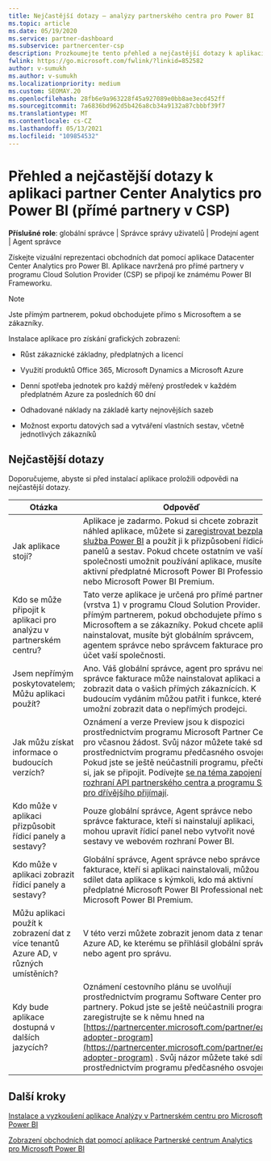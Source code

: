 ```yaml
---
title: Nejčastější dotazy – analýzy partnerského centra pro Power BI
ms.topic: article
ms.date: 05/19/2020
ms.service: partner-dashboard
ms.subservice: partnercenter-csp
description: Prozkoumejte tento přehled a nejčastější dotazy k aplikaci partner Center Analytics pro Power BI.
fwlink: https://go.microsoft.com/fwlink/?linkid=852582
author: v-sumukh
ms.author: v-sumukh
ms.localizationpriority: medium
ms.custom: SEOMAY.20
ms.openlocfilehash: 28fb6e9a963228f45a927089e0bb8ae3ecd452ff
ms.sourcegitcommit: 7a6836bd962d5b426a8cb34a9132a87cbbbf39f7
ms.translationtype: MT
ms.contentlocale: cs-CZ
ms.lasthandoff: 05/13/2021
ms.locfileid: "109854532"
---
```

# <a name="overview-and-faqs-for-the-partner-center-analytics-app-for-power-bi-direct-partners-in-csp"></a>Přehled a nejčastější dotazy k aplikaci partner Center Analytics pro Power BI (přímé partnery v CSP)



**Příslušné role**: globální správce | Správce správy uživatelů | Prodejní agent | Agent správce

Získejte vizuální reprezentaci obchodních dat pomocí aplikace Datacenter Center Analytics pro Power BI. Aplikace navržená pro přímé partnery v programu Cloud Solution Provider (CSP) se připojí ke známému Power BI Frameworku.

> [!NOTE]  
> Jste přímým partnerem, pokud obchodujete přímo s Microsoftem a se zákazníky.

Instalace aplikace pro získání grafických zobrazení:

- Růst zákaznické základny, předplatných a licencí

- Využití produktů Office 365, Microsoft Dynamics a Microsoft Azure

- Denní spotřeba jednotek pro každý měřený prostředek v každém předplatném Azure za posledních 60 dní

- Odhadované náklady na základě karty nejnovějších sazeb

- Možnost exportu datových sad a vytváření vlastních sestav, včetně jednotlivých zákazníků

## <a name="frequently-asked-questions"></a>Nejčastější dotazy

Doporučujeme, abyste si před instalací aplikace proložili odpovědi na nejčastější dotazy.

| **Otázka** | **Odpověď** |
| --- | ---------- |
| Jak aplikace stojí? | Aplikace je zadarmo. Pokud si chcete zobrazit náhled aplikace, můžete si [zaregistrovat bezplatnou služba Power BI](https://go.microsoft.com/fwlink/p/?linkid=845347) a použít ji k přizpůsobení řídicích panelů a sestav. Pokud chcete ostatním ve vaší společnosti umožnit používání aplikace, musíte mít aktivní předplatné Microsoft Power BI Professional nebo Microsoft Power BI Premium. |
| Kdo se může připojit k aplikaci pro analýzu v partnerském centru? | Tato verze aplikace je určená pro přímé partnery (vrstva 1) v programu Cloud Solution Provider. Jste přímým partnerem, pokud obchodujete přímo s Microsoftem a se zákazníky. Pokud chcete aplikaci nainstalovat, musíte být globálním správcem, agentem správce nebo správcem fakturace pro účet vaší společnosti. |
| Jsem nepřímým poskytovatelem; Můžu aplikaci použít? | Ano. Váš globální správce, agent pro správu nebo správce fakturace může nainstalovat aplikaci a zobrazit data o vašich přímých zákaznících. K budoucím vydáním můžou patřit i funkce, které vám umožní zobrazit data o nepřímých prodejci. |
| Jak můžu získat informace o budoucích verzích? | Oznámení a verze Preview jsou k dispozici prostřednictvím programu Microsoft Partner Center pro včasnou žádost. Svůj názor můžete také sdílet prostřednictvím programu předčasného osvojení. Pokud jste se ještě neúčastnili programu, přečtěte si, jak se připojit. Podívejte [se na téma zapojení rozhraní API partnerského centra a programu SDK pro dřívějšího přijímají](/partner-center/develop/early-adopter-program).  |
| Kdo může v aplikaci přizpůsobit řídicí panely a sestavy? | Pouze globální správce, Agent správce nebo správce fakturace, kteří si nainstalují aplikaci, mohou upravit řídicí panel nebo vytvořit nové sestavy ve webovém rozhraní Power BI. |
| Kdo může v aplikaci zobrazit řídicí panely a sestavy? | Globální správce, Agent správce nebo správce fakturace, kteří si aplikaci nainstalovali, můžou sdílet data aplikace s kýmkoli, kdo má aktivní předplatné Microsoft Power BI Professional nebo Microsoft Power BI Premium. |
| Můžu aplikaci použít k zobrazení dat z více tenantů Azure AD, v různých umístěních? | V této verzi můžete zobrazit jenom data z tenanta Azure AD, ke kterému se přihlásil globální správce nebo agent pro správu. | 
| Kdy bude aplikace dostupná v dalších jazycích? | Oznámení cestovního plánu se uvolňují prostřednictvím programu Software Center pro partnery. Pokud jste se ještě neúčastnili programu, zaregistrujte se k němu hned na [https://partnercenter.microsoft.com/partner/early-adopter-program](https://partnercenter.microsoft.com/partner/early-adopter-program) . Svůj názor můžete také sdílet prostřednictvím programu předčasného osvojení. | 



## <a name="next-steps"></a>Další kroky

[Instalace a vyzkoušení aplikace Analýzy v Partnerském centru pro Microsoft Power BI](power-bi-app-for-direct-partners-install.md)

[Zobrazení obchodních dat pomocí aplikace Partnerské centrum Analytics pro Microsoft Power BI](power-bi-app-for-direct-partners-use.md)